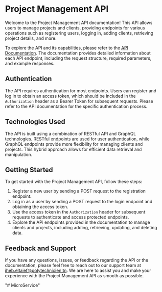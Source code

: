 # Project Management API

Welcome to the Project Management API documentation! This API allows users to manage projects and clients, providing endpoints for various operations such as registering users, logging in, adding clients, retrieving project details, and more.

To explore the API and its capabilities, please refer to the [API Documentation](https://documenter.getpostman.com/view/20890518/2s93m4Y3XV). The documentation provides detailed information about each API endpoint, including the request structure, required parameters, and example responses.

## Authentication

The API requires authentication for most endpoints. Users can register and log in to obtain an access token, which should be included in the `Authorization` header as a Bearer Token for subsequent requests. Please refer to the API documentation for the specific authentication process.

## Technologies Used

The API is built using a combination of RESTful API and GraphQL technologies. RESTful endpoints are used for user authentication, while GraphQL endpoints provide more flexibility for managing clients and projects. This hybrid approach allows for efficient data retrieval and manipulation.

## Getting Started

To get started with the Project Management API, follow these steps:

1. Register a new user by sending a POST request to the registration endpoint.
2. Log in as a user by sending a POST request to the login endpoint and obtaining the access token.
3. Use the access token in the `Authorization` header for subsequent requests to authenticate and access protected endpoints.
4. Explore the API endpoints provided in the documentation to manage clients and projects, including adding, retrieving, updating, and deleting data.

## Feedback and Support

If you have any questions, issues, or feedback regarding the API or the documentation, please feel free to reach out to our support team at iheb.eltaief@polytechnicien.tn. We are here to assist you and make your experience with the Project Management API as smooth as possible.


"# MicroService" 
